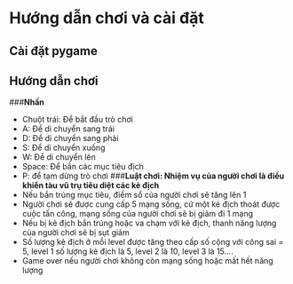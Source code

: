 # Hướng dẫn chơi và cài đặt
## Cài đặt pygame 
## Hướng dẫn chơi
###**Nhấn**
* Chuột trái: Để bắt đầu trò chơi
* A: Để di chuyển sang trái
* D: Để di chuyển sang phải
* S: Để di chuyển xuống
* W: Để di chuyển lên
* Space: Để bắn các mục tiêu địch
* P: để tạm dừng trò chơi
###**Luật chơi: Nhiệm vụ của người chơi là điều khiển tàu vũ trụ tiêu diệt các kẻ địch**
* Nếu bắn trúng mục tiêu, điểm sổ của người chơi sẽ tăng lên 1
*  Người chơi sẽ được cung cấp 5 mạng sống, cứ một kẻ địch thoát được cuộc tấn công, mạng sống của người chơi sẽ bị giảm đi 1 mạng
* Nếu bị kẻ địch bắn trúng hoặc va chạm với kẻ địch, thanh năng lượng của người chơi sẽ bị sụt giảm
* Số lượng kẻ địch ở mỗi level được tăng theo cấp số cộng với công sai = 5, level 1 số lượng kẻ địch là 5, level 2 là 10, level 3 là 15….
* Game over nếu người chơi không còn mạng sống hoặc mất hết năng lượng

